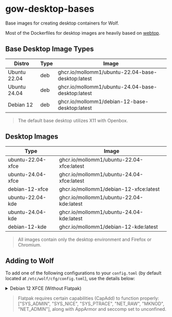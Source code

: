 # gow-desktop-bases

Base images for creating desktop containers for Wolf.

Most of the Dockerfiles for desktop images are heavily based on [webtop](https://github.com/linuxserver/docker-webtop).

## Base Desktop Image Types
| Distro        | Type | Image |
| ------------- | ---- | ----- |
| Ubuntu 22.04  | deb  | ghcr.io/mollomm1/ubuntu-22.04-base-desktop:latest |
| Ubuntu 24.04  | deb  | ghcr.io/mollomm1/ubuntu-24.04-base-desktop:latest |
| Debian 12     | deb  | ghcr.io/mollomm1/debian-12-base-desktop:latest |

> The default base desktop utilizes X11 with Openbox.

## Desktop Images

| Type          | Image |
| ------------- | ---- |
| ubuntu-22.04-xfce | ghcr.io/mollomm1/ubuntu-22.04-xfce:latest |
| ubuntu-24.04-xfce | ghcr.io/mollomm1/ubuntu-24.04-xfce:latest |
| debian-12-xfce | ghcr.io/mollomm1/debian-12-xfce:latest |
| ubuntu-22.04-kde | ghcr.io/mollomm1/ubuntu-22.04-kde:latest |
| ubuntu-24.04-kde | ghcr.io/mollomm1/ubuntu-24.04-kde:latest |
| debian-12-kde | ghcr.io/mollomm1/debian-12-kde:latest |

> All images contain only the desktop environment and Firefox or Chromium.

## Adding to Wolf

To add one of the following configurations to your `config.toml` (by default located at `/etc/wolf/cfg/config.toml`), use the details below:

<details>

<summary>Debian 12 XFCE (Without Flatpak)</summary>

```toml
[[apps]]
start_virtual_compositor = true
title = 'Debian 12 XFCE'

    [apps.runner]
    base_create_json = '''{
  "HostConfig": {
    "IpcMode": "host",
    "CapAdd": [],
    "SecurityOpt": ["seccomp=unconfined"],
    "Ulimits": [{"Name":"nofile", "Hard":10240, "Soft":10240}],
    "Privileged": false,
    "DeviceCgroupRules": ["c 13:* rmw", "c 244:* rmw"]
  }
}
'''
    devices = []
    env = [
        'GOW_REQUIRED_DEVICES=/dev/input/* /dev/dri/* /dev/nvidia*'
    ]
    image = 'ghcr.io/mollomm1/debian-12-xfce:latest'
    mounts = []
    name = 'debian12'
    ports = []
    type = 'docker'
```
</details>


> Flatpak requires certain capabilities (CapAdd) to function properly: ["SYS_ADMIN", "SYS_NICE", "SYS_PTRACE", "NET_RAW", "MKNOD", "NET_ADMIN"], along with AppArmor and seccomp set to unconfined.
